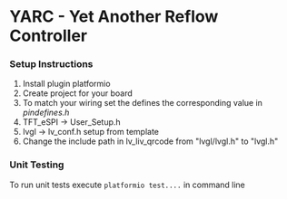 # YARC - Yet Another Reflow Controller

### Setup Instructions

1. Install plugin platformio
2. Create project for your board
3. To match your wiring set the defines the corresponding value in _pindefines.h_
5. TFT_eSPI -> User_Setup.h
6. lvgl -> lv_conf.h setup from template
7. Change the include path in lv_liv_qrcode from "lvgl/lvgl.h" to "lvgl.h"

### Unit Testing

To run unit tests execute `platformio test....` in command line
